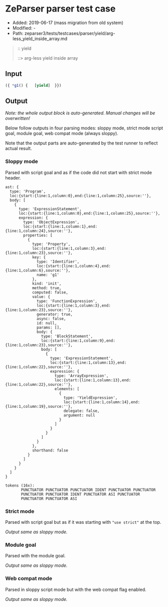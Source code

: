 # ZeParser parser test case

- Added: 2019-06-17 (mass migration from old system)
- Modified: -
- Path: zeparser3/tests/testcases/parser/yield/arg-less_yield_inside_array.md

> :: yield
>
> ::> arg-less yield inside array

## Input

`````js
({ *g1() {   [yield]  }})
`````

## Output

_Note: the whole output block is auto-generated. Manual changes will be overwritten!_

Below follow outputs in four parsing modes: sloppy mode, strict mode script goal, module goal, web compat mode (always sloppy).

Note that the output parts are auto-generated by the test runner to reflect actual result.

### Sloppy mode

Parsed with script goal and as if the code did not start with strict mode header.

`````
ast: {
  type: 'Program',
  loc:{start:{line:1,column:0},end:{line:1,column:25},source:''},
  body: [
    {
      type: 'ExpressionStatement',
      loc:{start:{line:1,column:0},end:{line:1,column:25},source:''},
      expression: {
        type: 'ObjectExpression',
        loc:{start:{line:1,column:1},end:{line:1,column:24},source:''},
        properties: [
          {
            type: 'Property',
            loc:{start:{line:1,column:3},end:{line:1,column:23},source:''},
            key: {
              type: 'Identifier',
              loc:{start:{line:1,column:4},end:{line:1,column:6},source:''},
              name: 'g1'
            },
            kind: 'init',
            method: true,
            computed: false,
            value: {
              type: 'FunctionExpression',
              loc:{start:{line:1,column:3},end:{line:1,column:23},source:''},
              generator: true,
              async: false,
              id: null,
              params: [],
              body: {
                type: 'BlockStatement',
                loc:{start:{line:1,column:9},end:{line:1,column:23},source:''},
                body: [
                  {
                    type: 'ExpressionStatement',
                    loc:{start:{line:1,column:13},end:{line:1,column:22},source:''},
                    expression: {
                      type: 'ArrayExpression',
                      loc:{start:{line:1,column:13},end:{line:1,column:22},source:''},
                      elements: [
                        {
                          type: 'YieldExpression',
                          loc:{start:{line:1,column:14},end:{line:1,column:19},source:''},
                          delegate: false,
                          argument: null
                        }
                      ]
                    }
                  }
                ]
              }
            },
            shorthand: false
          }
        ]
      }
    }
  ]
}

tokens (16x):
       PUNCTUATOR PUNCTUATOR PUNCTUATOR IDENT PUNCTUATOR PUNCTUATOR
       PUNCTUATOR PUNCTUATOR IDENT PUNCTUATOR ASI PUNCTUATOR
       PUNCTUATOR PUNCTUATOR ASI
`````

### Strict mode

Parsed with script goal but as if it was starting with `"use strict"` at the top.

_Output same as sloppy mode._

### Module goal

Parsed with the module goal.

_Output same as sloppy mode._

### Web compat mode

Parsed in sloppy script mode but with the web compat flag enabled.

_Output same as sloppy mode._
